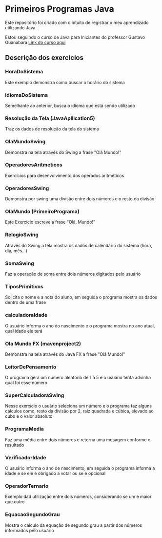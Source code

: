 # Primeiros Programas Java
Este repositório foi criado com o intuíto de registrar o meu aprendizado utilizando Java.

Estou seguindo o curso de Java para Iniciantes do professor Gustavo Guanabara [Link do curso aqui](https://www.youtube.com/playlist?list=PLHz_AreHm4dkI2ZdjTwZA4mPMxWTfNSpR)

## Descrição dos exercícios
### HoraDoSistema
Este exemplo demonstra como buscar o horário do sistema

### IdiomaDoSistema
Semelhante ao anterior, busca o idioma que está sendo utilizado

### Resolução da Tela (JavaApllication5)
Traz os dados de resolução da tela do sistema

### OlaMundoSwing
Demonstra na tela através do Swing a frase "Olá Mundo!"

### OperadoresAritmeticos
Exercícios para desenvolvimento dos operados aritméticos

### OperadoresSwing
Demonstra por swing uma divisão entre dois números e o resto da divisão

### OlaMundo (PrimeiroPrograma)
Este Exercício escreve a frase "Olá, Mundo!"

### RelogioSwing
Através do Swing a tela mostra os dados de calendário do sistema (hora, dia, mês...)

### SomaSwing
Faz a operação de soma entre dois números digitados pelo usuário

### TiposPrimitivos
Solicita o nome e a nota do aluno, em seguida o programa mostra os dados dentro de uma frase

### calculadoraIdade
O usuário informa o ano do nascimento e o programa mostra no ano atual, qual idade ele terá

### Ola Mundo FX (mavenproject2)
Demonstra na tela através do Java FX a frase "Olá Mundo!"

### LeitorDePensamento
O programa gera um número aleatório de 1 à 5 e o usuário tenta advinha qual foi esse número

### SuperCalculadoraSwing
Nesse exercício o usuário seleciona um número e o programa faz alguns cálculos como, resto da divisão por 2, raiz quadrada e cúbica, elevado ao cubo e o valor absoluto

### ProgramaMedia
Faz uma média entre dois números e retorna uma mesagem conforme o resultado

### VerificadorIdade
O usuário informa o ano de nascimento, em seguida o programa informa a idade e se ele é obrigado a votar ou se é opcional

### OperadorTernario
Exemplo dad utilização entre dois números, considerando se um é maior que outro

### EquacaoSegundoGrau
Mostra o cálculo da equação de segundo grau a partir dos números informados pelo usuário
